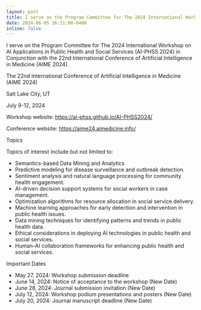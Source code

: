 ```yaml
---
layout: post
title: I serve on the Program Committee for The 2024 International Workshop on AI Applications in Public Health and Social Services (AI-PHSS 2024) for AIME 2024. 
date: 2024-06-05 16:11:00-0400
inline: false
---
```


I serve on the Program Committee for The 2024 International Workshop on AI Applications in Public Health and Social Services (AI-PHSS 2024) in Conjunction with the 22nd International Conference of Artificial Intelligence in Medicine (AIME 2024). 

The 22nd International Conference of Artificial Intelligence in Medicine (AIME 2024)

Salt Lake City, UT 

July 9-12, 2024   

Workshop website: 	https://ai-phss.github.io/AI-PHSS2024/

Conference website: https://aime24.aimedicine.info/	

Topics

Topics of interest include but not limited to:

- Semantics-based Data Mining and Analytics
- Predictive modeling for disease surveillance and outbreak detection.
- Sentiment analysis and natural language processing for community health engagement.
- AI-driven decision support systems for social workers in case management.
- Optimization algorithms for resource allocation in social service delivery.
- Machine learning approaches for early detection and intervention in public health issues.
- Data mining techniques for identifying patterns and trends in public health data.
- Ethical considerations in deploying AI technologies in public health and social services.
- Human-AI collaboration frameworks for enhancing public health and social services.

Important Dates
- May 27, 2024: Workshop submission deadline
- June 14, 2024: Notice of acceptance to the workshop (New Date)
- June 28, 2024: Journal submission invitation (New Date)
- July 12, 2024: Workshop podium presentations and posters (New Date)
- July 20, 2024: Journal manuscript deadline (New Date)
